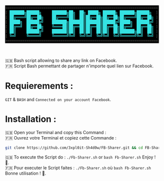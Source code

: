 <p align="center">
  <img src="Fb-Sharer.png">
</p><br>

🇬🇧 Bash script allowing to share any link on Facebook.<br>
🇫🇷 Script Bash permettant de partager n'importe quel lien sur Facebook.
# Requierements :
`GIT` & `BASH` and `Connected on your account Facebook`.
# Installation :
🇬🇧 Open your Terminal and copy this Command :<br>
🇫🇷 Ouvrez votre Terminal et copiez cette Commande :
```bash
git clone https://github.com/3xpl0it-Sh4d0w/FB-Sharer.git && cd FB-Sharer && chmod +x FB-Sharer.sh
```
🇬🇧 To execute the Script do : `./Fb-Sharer.sh` or `bash Fb-Sharer.sh` Enjoy ! 🙂.<br>
🇫🇷 Pour executer le Script faites : `./Fb-Sharer.sh` où `bash Fb-Sharer.sh` Bonne utilisation ! 🙂.
